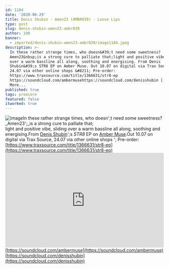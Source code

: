```yaml
---
id: 1184
date: '2020-06-29'
title: Denis Shubin - Amen23 (AMBR039) - Loose Lips
type: post
slug: denis-shubin-amen23-ambr039
author: 100
banner:
  - imported/denis-shubin-amen23-ambr039/image1184.jpeg
description: >-
  In these rather strange times, who doesn&#39;t need some sweetness?
  Amen23&nbsp;is a strong cure to palliate that;light and positive vibe, sliding
  over a warm bassline all along, soothing and energising. From Denis
  Shubin&#39;s STR8 EP on Amber Muse. Out 10.07 on digital via Trax Source,
  24.07 via other online shops &#8211; Pre-order:
  https://www.traxsource.com/title/1366631/str8-ep
  https://soundcloud.com/ambermusehttps://soundcloud.com/denisshubin [...]Read
  More...
published: true
tags: premiere
featured: false
itworked: true
---
```

![image](../imported/denis-shubin-amen23-ambr039/image1184.jpeg)In these rather strange times, who doesn';t need some sweetness? _Amen23';_is a strong cure to palliate that;  
light and positive vibe, sliding over a warm bassline all along, soothing and energising.From [Denis Shubin](https://www.residentadvisor.net/dj/denisshubin)';s _STR8_ EP on [Amber Muse](https://ambermuse.com/).Out 10.07 on digital via Trax Source, 24.07 via other online shops '; Pre-order: [https://www.traxsource.com/title/1366631/str8-ep](https://www.traxsource.com/title/1366631/str8-ep)<iframe width='100%' height='300' scrolling='no' frameborder='no' allow='autoplay' src='https://w.soundcloud.com/player/?url=https%3A//api.soundcloud.com/tracks/848885041&color=%23ff5500&auto_play=false&hide_related=true&show_comments=true&show_user=true&show_reposts=false&show_teaser=false'></iframe>[https://soundcloud.com/ambermuse](https://soundcloud.com/ambermuse)  
[](https://soundcloud.com/denisshubin)[https://soundcloud.com/denisshubin](https://soundcloud.com/denisshubin)